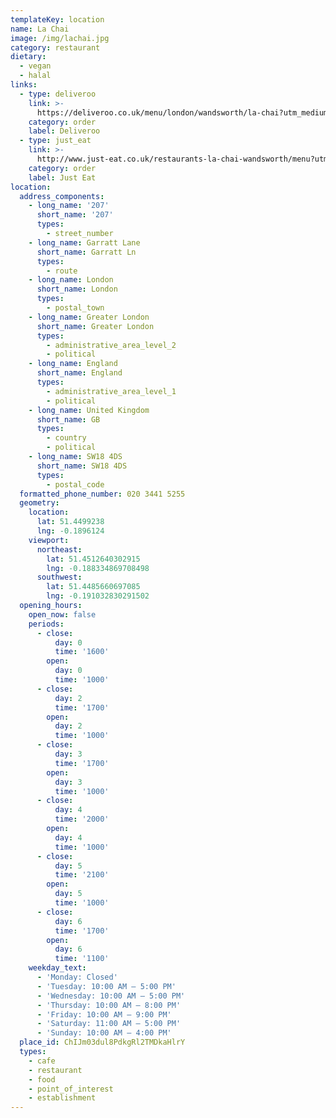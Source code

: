 ```yaml
---
templateKey: location
name: La Chai
image: /img/lachai.jpg
category: restaurant
dietary:
  - vegan
  - halal
links:
  - type: deliveroo
    link: >-
      https://deliveroo.co.uk/menu/london/wandsworth/la-chai?utm_medium=affiliate&utm_source=google_maps_link
    category: order
    label: Deliveroo
  - type: just_eat
    link: >-
      http://www.just-eat.co.uk/restaurants-la-chai-wandsworth/menu?utm_source=google&utm_medium=organic&utm_campaign=orderaction
    category: order
    label: Just Eat
location:
  address_components:
    - long_name: '207'
      short_name: '207'
      types:
        - street_number
    - long_name: Garratt Lane
      short_name: Garratt Ln
      types:
        - route
    - long_name: London
      short_name: London
      types:
        - postal_town
    - long_name: Greater London
      short_name: Greater London
      types:
        - administrative_area_level_2
        - political
    - long_name: England
      short_name: England
      types:
        - administrative_area_level_1
        - political
    - long_name: United Kingdom
      short_name: GB
      types:
        - country
        - political
    - long_name: SW18 4DS
      short_name: SW18 4DS
      types:
        - postal_code
  formatted_phone_number: 020 3441 5255
  geometry:
    location:
      lat: 51.4499238
      lng: -0.1896124
    viewport:
      northeast:
        lat: 51.4512640302915
        lng: -0.188334869708498
      southwest:
        lat: 51.4485660697085
        lng: -0.191032830291502
  opening_hours:
    open_now: false
    periods:
      - close:
          day: 0
          time: '1600'
        open:
          day: 0
          time: '1000'
      - close:
          day: 2
          time: '1700'
        open:
          day: 2
          time: '1000'
      - close:
          day: 3
          time: '1700'
        open:
          day: 3
          time: '1000'
      - close:
          day: 4
          time: '2000'
        open:
          day: 4
          time: '1000'
      - close:
          day: 5
          time: '2100'
        open:
          day: 5
          time: '1000'
      - close:
          day: 6
          time: '1700'
        open:
          day: 6
          time: '1100'
    weekday_text:
      - 'Monday: Closed'
      - 'Tuesday: 10:00 AM – 5:00 PM'
      - 'Wednesday: 10:00 AM – 5:00 PM'
      - 'Thursday: 10:00 AM – 8:00 PM'
      - 'Friday: 10:00 AM – 9:00 PM'
      - 'Saturday: 11:00 AM – 5:00 PM'
      - 'Sunday: 10:00 AM – 4:00 PM'
  place_id: ChIJm03dul8PdkgRl2TMDkaHlrY
  types:
    - cafe
    - restaurant
    - food
    - point_of_interest
    - establishment
---
```

